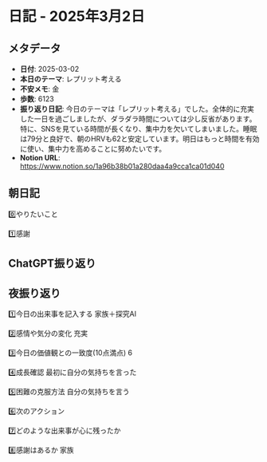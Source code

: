 # 日記 - 2025年3月2日

## メタデータ
- **日付**: 2025-03-02
- **本日のテーマ**: レプリット考える
- **不安メモ**: 金
- **歩数**: 6123
- **振り返り日記**: 今日のテーマは「レプリット考える」でした。全体的に充実した一日を過ごしましたが、ダラダラ時間については少し反省があります。特に、SNSを見ている時間が長くなり、集中力を欠いてしまいました。睡眠は79分と良好で、朝のHRVも62と安定しています。明日はもっと時間を有効に使い、集中力を高めることに努めたいです。
- **Notion URL**: https://www.notion.so/1a96b38b01a280daa4a9cca1ca01d040

## 朝日記
0️⃣やりたいこと

1️⃣感謝

## ChatGPT振り返り


## 夜振り返り
1️⃣今日の出来事を記入する
家族＋探究AI

2️⃣感情や気分の変化
充実

3️⃣今日の価値観との一致度(10点満点)
6

4️⃣成長確認
最初に自分の気持ちを言った

5️⃣困難の克服方法
自分の気持ちを言う

6️⃣次のアクション

7️⃣どのような出来事が心に残ったか

8️⃣感謝はあるか
家族